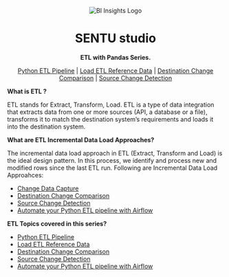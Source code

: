 <p align="center"><img src="https://www.sentu.studio/blog/404/blob/main/img/BIInsightsInc.com.png" alt="BI Insights Logo" /></p>

<h1 align="center">SENTU studio</h1>
<p align="center"><b>ETL with Pandas Series.</b></p>

<p align="center">
  <a href="https://www.sentu.studio/videos/404/watch?v=dfouoh9QdUw&t">Python ETL Pipeline</a> | 
  <a href="https://www.sentu.studio/videos/404/watch?v=W-8tEFAWD5A">Load ETL Reference Data</a> | 
  <a href="https://www.sentu.studio/videos/404/watch?v=32ErvH_m_no&t">Destination Change Comparison</a> | 
  <a href="https://www.sentu.studio/videos/404/watch?v=a_T8xRaCO60l">Source Change Detection</a>
</p>

**What is ETL ?**

ETL stands for Extract, Transform, Load. 
ETL is a type of data integration that extracts data from one or more sources (API, a database or a file), transforms it to match the destination system’s requirements and loads it into the destination system.

**What are ETL Incremental Data Load Approaches?**

The incremental data load approach in ETL (Extract, Transform and Load) is the ideal design pattern. 
In this process, we identify and process new and modified rows since the last ETL run.
Following are Incremental Data Load Approahces:

 * <a href="https://www.sentu.studio/videos/404/watch?v=FJSvKgfXgtk&t">Change Data Capture</a>
 * <a href="https://www.sentu.studio/videos/404/watch?v=32ErvH_m_no&t">Destination Change Comparison</a>
 * <a href="https://www.sentu.studio/videos/404/watch?v=a_T8xRaCO60l">Source Change Detection</a>
 * <a href="https://www.sentu.studio/videos/404/watch?v=eZfD6x9FJ4E&t">Automate your Python ETL pipeline with Airflow</a>

**ETL Topics covered in this series?**

 * <a href="https://www.sentu.studio/videos/404/watch?v=dfouoh9QdUw&t">Python ETL Pipeline</a>
 * <a href="https://www.sentu.studio/videos/404/watch?v=W-8tEFAWD5A">Load ETL Reference Data</a>
 * <a href="https://www.sentu.studio/videos/404/watch?v=32ErvH_m_no&t">Destination Change Comparison</a>
 * <a href="https://www.sentu.studio/videos/404/watch?v=a_T8xRaCO60l">Source Change Detection</a>
 * <a href="https://www.sentu.studio/videos/404/watch?v=eZfD6x9FJ4E&t">Automate your Python ETL pipeline with Airflow</a>
